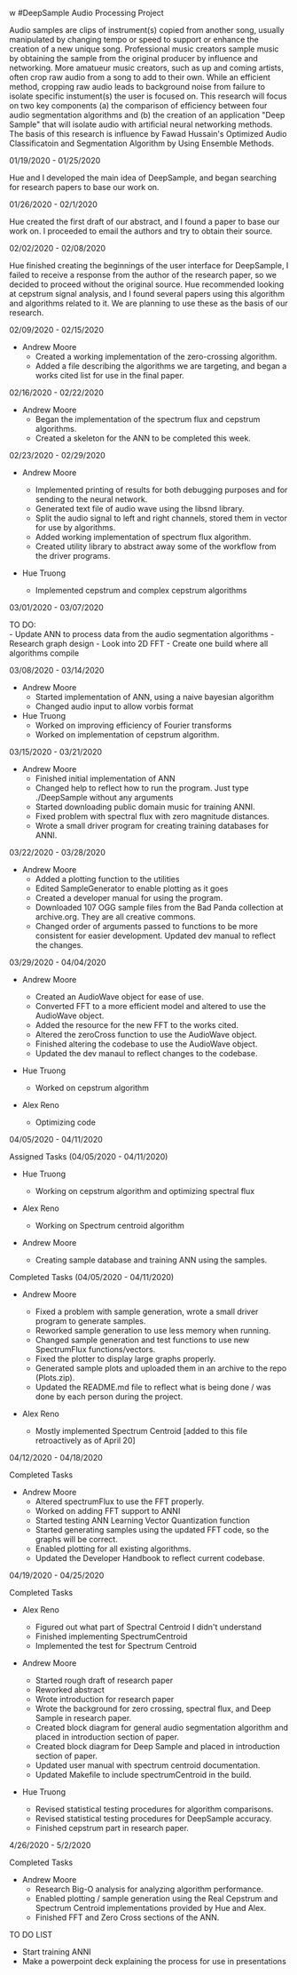 w
#DeepSample
Audio Processing Project

Audio samples are clips of instrument(s) copied from another song, usually manipulated by changing tempo or speed to 
support or enhance the creation of a new unique song.  Professional music creators sample music by obtaining the sample 
from the original producer by influence and networking.  More amatueur music creators, such as up and coming artists,
often crop raw audio from a song to add to their own.  While an efficient method, cropping raw audio leads to background 
noise from failure to isolate specific instument(s) the user is focused on.  This research will focus on two key components
(a) the comparison of efficiency between four audio segmentation algorithms and (b) the creation of an application "Deep Sample"
that will isolate audio with artificial neural networking methods.  The basis of this research is influence by Fawad Hussain's
Optimized Audio Classificatoin and Segmentation Algorithm by Using Ensemble Methods.

01/19/2020 - 01/25/2020

Hue and I developed the main idea of DeepSample, and began searching for research papers
to base our work on.  

01/26/2020 - 02/1/2020

Hue created the first draft of our abstract, and I found a paper to base our work on.
I proceeded to email the authors and try to obtain their source.  

02/02/2020 - 02/08/2020

Hue finished creating the beginnings of the user interface for DeepSample, I failed to 
receive a response from the author of the research paper, so we decided to proceed 
without the original source.  Hue recommended looking at cepstrum signal analysis, and I 
found several papers using this algorithm and algorithms related to it.  We are planning to 
use these as the basis of our research.

02/09/2020 - 02/15/2020

- Andrew Moore
	- Created a working implementation of the zero-crossing algorithm.  
	- Added a file describing the algorithms we are targeting, and began a works cited list for use in the final paper.

02/16/2020 - 02/22/2020

- Andrew Moore
	- Began the implementation of the spectrum flux and cepstrum algorithms.   
	- Created a skeleton for the ANN to be completed this week. 

02/23/2020 - 02/29/2020

- Andrew Moore
	- Implemented printing of results for both debugging purposes and for sending to the neural network.
	- Generated text file of audio wave using the libsnd library.
	- Split the audio signal to left and right channels, stored them in vector for use by algorithms.
	- Added working implementation of spectrum flux algorithm.
	- Created utility library to abstract away some of the workflow from the driver programs. 

- Hue Truong
	- Implemented cepstrum and complex cepstrum algorithms


03/01/2020 - 03/07/2020

TO DO:  
	- Update ANN to process data from the audio segmentation algorithms
	- Research graph design
	- Look into 2D FFT
	- Create one build where all algorithms compile

03/08/2020 - 03/14/2020

- Andrew Moore
	-  Started implementation of ANN, using a naive bayesian algorithm
	-  Changed audio input to allow vorbis format
- Hue Truong
	- Worked on improving efficiency of Fourier transforms
	- Worked on implementation of cepstrum algorithm.

03/15/2020 - 03/21/2020

- Andrew Moore
	- Finished initial implementation of ANN
	- Changed help to reflect how to run the program.  Just type ./DeepSample without any arguments
	- Started downloading public domain music for training ANNI.
	- Fixed problem with spectral flux with zero magnitude distances.
	- Wrote a small driver program for creating training databases for ANNI.

03/22/2020 - 03/28/2020

- Andrew Moore
	- Added a plotting function to the utilities
	- Edited SampleGenerator to enable plotting as it goes
	- Created a developer manual for using the program.
	- Downloaded 107 OGG sample files from the Bad Panda collection at archive.org.  They are all creative commons.
	- Changed order of arguments passed to functions to be more consistent for easier development.  Updated dev manual to reflect the changes.

03/29/2020 - 04/04/2020

- Andrew Moore
	- Created an AudioWave object for ease of use.
	- Converted FFT to a more efficient model and altered to use the AudioWave object.
	- Added the resource for the new FFT to the works cited.
	- Altered the zeroCross function to use the AudioWave object.
	- Finished altering the codebase to use the AudioWave object.
	- Updated the dev manaul to reflect changes to the codebase.

- Hue Truong
	- Worked on cepstrum algorithm

- Alex Reno
	- Optimizing code

04/05/2020 - 04/11/2020

Assigned Tasks (04/05/2020 - 04/11/2020)

-  Hue Truong 
	- Working on cepstrum algorithm and optimizing spectral flux

-  Alex Reno
	- Working on Spectrum centroid algorithm

-  Andrew Moore
	- Creating sample database and training ANN using the samples.

Completed Tasks (04/05/2020 - 04/11/2020)

- Andrew Moore
	- Fixed a problem with sample generation, wrote a small driver program to generate samples.
	- Reworked sample generation to use less memory when running.
	- Changed sample generation and test functions to use new SpectrumFlux functions/vectors.
	- Fixed the plotter to display large graphs properly.
	- Generated sample plots and uploaded them in an archive to the repo (Plots.zip).
	- Updated the README.md file to reflect what is being done / was done by each person during the project.

- Alex Reno
	- Mostly implemented Spectrum Centroid [added to this file retroactively as of April 20]

04/12/2020 - 04/18/2020

Completed Tasks

- Andrew Moore
	- Altered spectrumFlux to use the FFT properly.
	- Worked on adding FFT support to ANNI
	- Started testing ANN Learning Vector Quantization function
	- Started generating samples using the updated FFT code, so the graphs will be correct.
	- Enabled plotting for all existing algorithms.
	- Updated the Developer Handbook to reflect current codebase.

04/19/2020 - 04/25/2020

Completed Tasks

- Alex Reno
	- Figured out what part of Spectral Centroid I didn't understand
	- Finished implementing SpectrumCentroid
	- Implemented the test for Spectrum Centroid

- Andrew Moore
	- Started rough draft of research paper
	- Reworked abstract 
	- Wrote introduction for research paper
	- Wrote the background for zero crossing, spectral flux, and Deep Sample in research paper.
	- Created block diagram for general audio segmentation algorithm and placed in introduction section of paper.
	- Created block diagram for Deep Sample and placed in introduction section of paper.
	- Updated user manual with spectrum centroid documentation.
	- Updated Makefile to include spectrumCentroid in the build.

- Hue Truong
	- Revised statistical testing procedures for algorithm comparisons.
	- Revised statistical testing procedures for DeepSample accuracy.
	- Finished cepstrum part in research paper.

4/26/2020 - 5/2/2020

Completed Tasks

-  Andrew Moore
	- Research Big-O analysis for analyzing algorithm performance.
	- Enabled plotting / sample generation using the Real Cepstrum and Spectrum Centroid implementations provided by Hue and Alex.
	- Finished FFT and Zero Cross sections of the ANN.	
	
TO DO LIST

- Start training ANNI
- Make a powerpoint deck explaining the process for use in presentations
